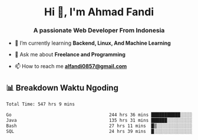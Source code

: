 <h1 align="center">Hi 👋, I'm Ahmad Fandi</h1>
<h3 align="center">A passionate Web Developer From Indonesia</h3>

- 🌱 I’m currently learning **Backend, Linux, And Machine Learning**

- 💬 Ask me about **Freelance and Programming**

- 📫 How to reach me **<alfandi0857@gmail.com>**


## 📊 Breakdown Waktu Ngoding

<!--START_SECTION:waka-->

```txt
Total Time: 547 hrs 9 mins

Go                                     244 hrs 36 mins ███████████░░░░░░░░░░░░░░   44.30 %
Java                                   135 hrs 31 mins ██████░░░░░░░░░░░░░░░░░░░   24.55 %
Bash                                   27 hrs 11 mins  █▒░░░░░░░░░░░░░░░░░░░░░░░   04.93 %
SQL                                    24 hrs 39 mins  █░░░░░░░░░░░░░░░░░░░░░░░░   04.47 %
```

<!--END_SECTION:waka-->
